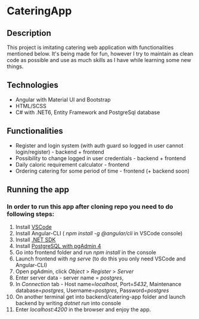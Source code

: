 # CateringApp

## Description
This project is imitating catering web application with functionalities mentioned below. It's being made for fun, however I try to maintain as clean code as possible and use as much skills as I have while learning some new things. 

## Technologies
* Angular with Material UI and Bootstrap
* HTML/SCSS
* C# with .NET6, Entity Framework and PostgreSql database

## Functionalities
* Register and login system (with auth guard so logged in user cannot login/register) - backend + frontend
* Possibility to change logged in user credentials - backend + frontend
* Daily caloric requirement calculator - frontend
* Ordering catering for some period of time - frontend (+ backend soon)

## Running the app
### In order to run this app after cloning repo you need to do following steps:
1. Install [VSCode](https://code.visualstudio.com/download)
2. Install Angular-CLI ( *npm install -g @angular/cli* in VSCode console)
3. Install [.NET SDK](https://dotnet.microsoft.com/en-us/download)
4. Install [PostgreSQL with pgAdmin 4](https://www.postgresql.org/download/)
5. Go into frontend folder and run *npm install* in the console
6. Launch frontend with *ng serve* (to do this you only need VSCode and Angular-CLI)
7. Open pgAdmin, click *Object* > *Register* > *Server*
8. Enter server data - server name = *postgres*,
9. In *Connection* tab - Host name=*localhost*, Port=*5432*, Maintenance database=*postgres*, Username=*postgres*, Password=*postgres*
10. On another terminal get into backend/catering-app folder and launch backend by writing *dotnet run* into console
11. Enter *localhost:4200* in the browser and enjoy the app.
